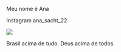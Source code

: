 Meu nome é Ana

Instagram ana_sacht_22



![](https://media1.tenor.com/m/86VY5p5V-jAAAAAd/bolsonaro-happy.gif)

Brasil acima de tudo. Deus acima de todos.
